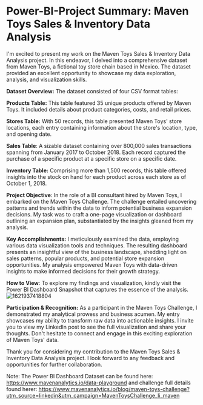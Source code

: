 # Power-BI-Project Summary: Maven Toys Sales & Inventory Data Analysis

I'm excited to present my work on the Maven Toys Sales & Inventory Data Analysis project. In this endeavor, I delved into a comprehensive dataset from Maven Toys, a fictional toy store chain based in Mexico. The dataset provided an excellent opportunity to showcase my data exploration, analysis, and visualization skills.

**Dataset Overview:**
The dataset consisted of four CSV format tables:

**Products Table:** This table featured 35 unique products offered by Maven Toys. It included details about product categories, costs, and retail prices.

**Stores Table:** With 50 records, this table presented Maven Toys' store locations, each entry containing information about the store's location, type, and opening date.

**Sales Table**: A sizable dataset containing over 800,000 sales transactions spanning from January 2017 to October 2018. Each record captured the purchase of a specific product at a specific store on a specific date.

**Inventory Table:** Comprising more than 1,500 records, this table offered insights into the stock on hand for each product across each store as of October 1, 2018.

**Project Objective**:
In the role of a BI consultant hired by Maven Toys, I embarked on the Maven Toys Challenge. The challenge entailed uncovering patterns and trends within the data to inform potential business expansion decisions. My task was to craft a one-page visualization or dashboard outlining an expansion plan, substantiated by the insights gleaned from my analysis.

**Key Accomplishments:**
I meticulously examined the data, employing various data visualization tools and techniques. The resulting dashboard presents an insightful view of the business landscape, shedding light on sales patterns, popular products, and potential store expansion opportunities. My analysis empowered Maven Toys with data-driven insights to make informed decisions for their growth strategy.

**How to View**:
To explore my findings and visualization, kindly visit the Power BI Dashboard Snapshot that captures the essence of the analysis.
![1621937418804](https://github.com/Shubham-33/Power-BI/assets/84770302/5233ca6b-1fa1-4e37-9f55-e49c973466ae)


**Participation & Recognition:**
As a participant in the Maven Toys Challenge, I demonstrated my analytical prowess and business acumen. My entry showcases my ability to transform raw data into actionable insights. I invite you to view my LinkedIn post to see the full visualization and share your thoughts. Don't hesitate to connect and engage in this exciting exploration of Maven Toys' data.

Thank you for considering my contribution to the Maven Toys Sales & Inventory Data Analysis project. I look forward to any feedback and opportunities for further collaboration.

Note: The Power BI Dashboard Dataset can be found here: https://www.mavenanalytics.io/data-playground and challenge full details found herer: https://www.mavenanalytics.io/blog/maven-toys-challenge?utm_source=linkedin&utm_campaign=MavenToysChallenge_li_maven
